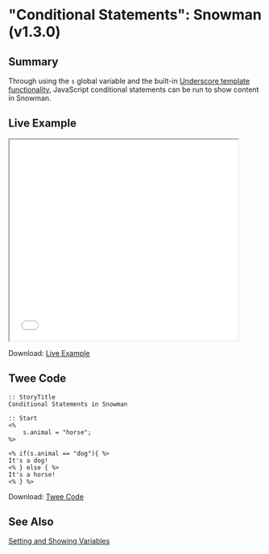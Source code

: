 # "Conditional Statements": Snowman (v1.3.0)

## Summary

Through using the ```s``` global variable and the built-in [Underscore template functionality](http://underscorejs.org/#template), JavaScript conditional statements can be run to show content in Snowman.

## Live Example

<section>
<iframe src="snowman_conditionalstatements_example.html" height=400 width=90%></iframe>


Download: <a href="snowman_conditionalstatements_example.html" target="_blank">Live Example</a>
</section>

## Twee Code

```
:: StoryTitle
Conditional Statements in Snowman

:: Start
<%
	s.animal = "horse";
%>

<% if(s.animal == "dog"){ %>
It's a dog!
<% } else { %>
It's a horse!
<% } %>
```

Download: <a href="snowman_conditionalstatements_twee.txt" target="_blank">Twee Code</a>

## See Also

[Setting and Showing Variables](../../settingandshowing/snowman/snowman_settingandshowing.md)


